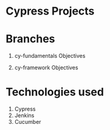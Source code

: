 # Cypress Projects

# Branches

1. cy-fundamentals
Objectives

2. cy-framework
Objectives

# Technologies used
1. Cypress
2. Jenkins
3. Cucumber
